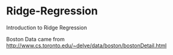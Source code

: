 # Ridge-Regression
Introduction to Ridge Regression

Boston Data came from http://www.cs.toronto.edu/~delve/data/boston/bostonDetail.html
